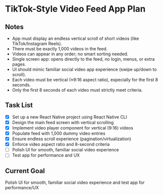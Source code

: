 # TikTok-Style Video Feed App Plan

## Notes

- App must display an endless vertical scroll of short videos (like TikTok/Instagram Reels).
- There must be exactly 1,000 videos in the feed.
- Videos can appear in any order; no smart sorting needed.
- Single screen app: opens directly to the feed, no login, menus, or extra pages.
- UI should mimic familiar social video app experience (swipe up/down to scroll).
- Each video must be vertical (≈9:16 aspect ratio), especially for the first 8 seconds.
- Only the first 8 seconds of each video must strictly meet criteria.

## Task List

- [x] Set up a new React Native project using React Native CLI
- [x] Design the main feed screen with vertical scrolling
- [x] Implement video player component for vertical (9:16) videos
- [x] Populate feed with 1,000 dummy video entries
- [x] Ensure endless scroll experience (pagination/virtualization)
- [x] Enforce video aspect ratio and 8-second criteria
- [ ] Polish UI for smooth, familiar social video experience
- [ ] Test app for performance and UX

## Current Goal

Polish UI for smooth, familiar social video experience and test app for performance/UX
